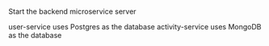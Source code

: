 Start the backend microservice server

user-service uses Postgres as the database
activity-service uses MongoDB as the database

